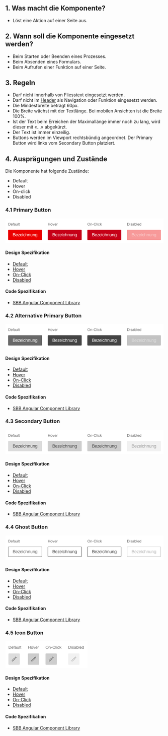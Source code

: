 ## 1. Was macht die Komponente?
* Löst eine Aktion auf einer Seite aus.


## 2. Wann soll die Komponente eingesetzt werden?
* Beim Starten oder Beenden eines Prozesses.
* Beim Absenden eines Formulars.
* Beim Aufrufen einer Funktion auf einer Seite.


## 3. Regeln
* Darf nicht innerhalb von Fliesstext eingesetzt werden.
* Darf nicht im [Header](https://digital.sbb.ch/de/webapps/modules/header) als Navigation oder Funktion eingesetzt werden.
* Die Mindestbreite beträgt 60px.
* Die Breite wächst mit der Textlänge. Bei mobilen Ansichten ist die Breite 100%.
* Ist der Text beim Erreichen der Maximallänge immer noch zu lang, wird dieser mit «\...» abgekürzt.
* Der Text ist immer einzeilig.
* Buttons werden im Viewport rechtsbündig angeordnet. Der Primary Button wird links vom Secondary Button platziert.


## 4. Ausprägungen und Zustände
Die Komponente hat folgende Zustände:
* Default
* Hover
* On-click
* Disabled

### 4.1 Primary Button
![Darstellung der Komponente Primary Button](https://raw.githubusercontent.com/sbb-design-systems/design-system-webapp-documentation/master/documentation/components/button/images/button_primary.png 'class: image')

#### Design Spezifikation
* [Default](https://www.sketch.com/s/58b25e4c-bf9c-4f74-973f-503538fcbea2/a/EAeGxd#Inspector)
* [Hover](https://www.sketch.com/s/58b25e4c-bf9c-4f74-973f-503538fcbea2/a/j14rem#Inspector)
* [On-Click](https://www.sketch.com/s/58b25e4c-bf9c-4f74-973f-503538fcbea2/a/dAgjdL#Inspector)
* [Disabled](https://www.sketch.com/s/58b25e4c-bf9c-4f74-973f-503538fcbea2/a/zJyKkM#Inspector)

#### Code Spezifikation
* [SBB Angular Component Library](https://sbb-angular.app.sbb.ch/business/components/button)

### 4.2 Alternative Primary Button
![Darstellung der Komponente Alternativer Primary Button](https://raw.githubusercontent.com/sbb-design-systems/design-system-webapp-documentation/master/documentation/components/button/images/button_primary_alternative.png 'class: image')

#### Design Spezifikation
* [Default](https://www.sketch.com/s/58b25e4c-bf9c-4f74-973f-503538fcbea2/a/ZZVnp3#Inspector)
* [Hover](https://www.sketch.com/s/58b25e4c-bf9c-4f74-973f-503538fcbea2/a/JRAJyk#Inspector)
* [On-Click](https://www.sketch.com/s/58b25e4c-bf9c-4f74-973f-503538fcbea2/a/vjRQr4#Inspector)
* [Disabled](https://www.sketch.com/s/58b25e4c-bf9c-4f74-973f-503538fcbea2/a/47o5kD#Inspector)

#### Code Spezifikation
* [SBB Angular Component Library](https://sbb-angular.app.sbb.ch/business/components/button)

### 4.3 Secondary Button
![Darstellung der Komponente Secondary Button](https://raw.githubusercontent.com/sbb-design-systems/design-system-webapp-documentation/master/documentation/components/button/images/button_secondary.png 'class: image')

#### Design Spezifikation
* [Default](https://www.sketch.com/s/58b25e4c-bf9c-4f74-973f-503538fcbea2/a/e0ldzP#Inspector)
* [Hover](https://www.sketch.com/s/58b25e4c-bf9c-4f74-973f-503538fcbea2/a/GlodYO#Inspector)
* [On-Click](https://www.sketch.com/s/58b25e4c-bf9c-4f74-973f-503538fcbea2/a/OKeRYm#Inspector)
* [Disabled](https://www.sketch.com/s/58b25e4c-bf9c-4f74-973f-503538fcbea2/a/mYPK0P#Inspector)

#### Code Spezifikation
* [SBB Angular Component Library](https://sbb-angular.app.sbb.ch/business/components/button)

### 4.4 Ghost Button
![Darstellung der Komponente Ghost Button](https://raw.githubusercontent.com/sbb-design-systems/design-system-webapp-documentation/master/documentation/components/button/images/button_ghost.png 'class: image')

#### Design Spezifikation
* [Default](https://www.sketch.com/s/58b25e4c-bf9c-4f74-973f-503538fcbea2/a/DaEw94#Inspector)
* [Hover](https://www.sketch.com/s/58b25e4c-bf9c-4f74-973f-503538fcbea2/a/amMazD#Inspector)
* [On-Click](https://www.sketch.com/s/58b25e4c-bf9c-4f74-973f-503538fcbea2/a/AOZR9R#Inspector)
* [Disabled](https://www.sketch.com/s/58b25e4c-bf9c-4f74-973f-503538fcbea2/a/0KA7dG#Inspector)

#### Code Spezifikation
* [SBB Angular Component Library](https://sbb-angular.app.sbb.ch/business/components/button)

### 4.5 Icon Button
![Darstellung der Komponente Icon Button](https://raw.githubusercontent.com/sbb-design-systems/design-system-webapp-documentation/master/documentation/components/button/images/button_icon.png 'class: image')

#### Design Spezifikation
* [Default](https://www.sketch.com/s/58b25e4c-bf9c-4f74-973f-503538fcbea2/a/DaEw94)
* [Hover](https://www.sketch.com/s/58b25e4c-bf9c-4f74-973f-503538fcbea2/a/amMazD)
* [On-Click](https://www.sketch.com/s/58b25e4c-bf9c-4f74-973f-503538fcbea2/a/AOZR9R)
* [Disabled](https://www.sketch.com/s/58b25e4c-bf9c-4f74-973f-503538fcbea2/a/0KA7dG)

#### Code Spezifikation
* [SBB Angular Component Library](https://sbb-angular.app.sbb.ch/business/components/button)
